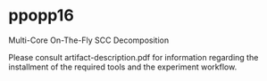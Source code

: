 # ppopp16
Multi-Core On-The-Fly SCC Decomposition

Please consult artifact-description.pdf for information regarding the
installment of the required tools and the experiment workflow.
